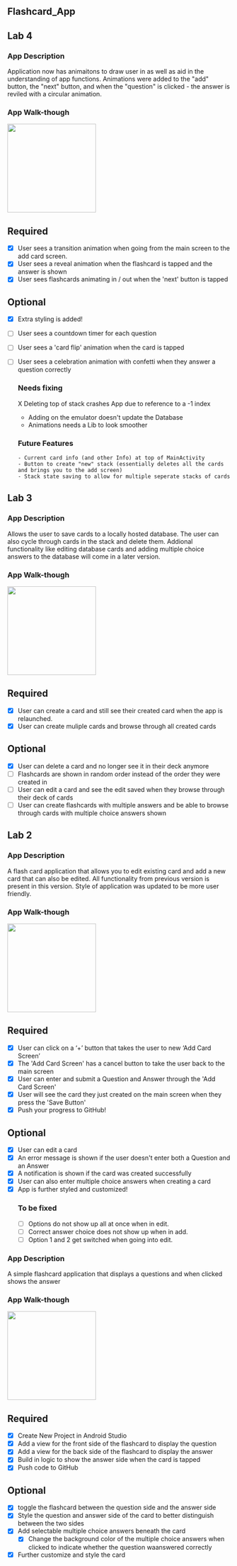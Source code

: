 ## Flashcard_App

## Lab 4

### App Description
Application now has animaitons to draw user in as well as aid in the understanding of app functions. Animations were added to the "add" button, the "next" button, and when the "question" is clicked - the answer is reviled with a circular animation. 

### App Walk-though

<img src="https://media.giphy.com/media/SJGJFDgXROrNtGnZaN/giphy.gif" width=200><br>



## Required
- [x] User sees a transition animation when going from the main screen to the add card screen.
- [x] User sees a reveal animation when the flashcard is tapped and the answer is shown
- [x] User sees flashcards animating in / out when the 'next' button is tapped

## Optional
- [X] Extra styling is added!
- [ ] User sees a countdown timer for each question
- [ ] User sees a 'card flip' animation when the card is tapped
- [ ] User sees a celebration animation with confetti when they answer a question correctly

   ### Needs fixing
     X Deleting top of stack crashes App due to reference to a -1 index
     - Adding on the emulator doesn't update the Database
     - Animations needs a Lib to look smoother
   ### Future Features
      - Current card info (and other Info) at top of MainActivity
      - Button to create "new" stack (essentially deletes all the cards and brings you to the add screen) 
      - Stack state saving to allow for multiple seperate stacks of cards

## Lab 3

### App Description
Allows the user to save cards to a locally hosted database. The user can also cycle through cards in the stack and delete them. Addional functionality like editing database cards and adding multiple choice answers to the database will come in a later version. 

### App Walk-though

<img src="https://media.giphy.com/media/xUmO1qiCjRH7miXRXh/giphy.gif" width=200><br>


## Required
- [x] User can create a card and still see their created card when the app is relaunched.
- [x] User can create muliple cards and browse through all created cards

## Optional
- [x] User can delete a card and no longer see it in their deck anymore
- [ ] Flashcards are shown in random order instead of the order they were created in
- [ ] User can edit a card and see the edit saved when they browse through their deck of cards
- [ ] User can create flashcards with multiple answers and be able to browse through cards with multiple choice answers shown

## Lab 2

### App Description
A flash card application that allows you to edit existing card and add a new card that can also be edited. All functionality from previous version is present in this version. Style of application was updated to be more user friendly. 

### App Walk-though


<img src="https://media.giphy.com/media/65CdyMcPay562dELS5/giphy.gif" width=200><br>



## Required
- [x] User can click on a ‘+’ button that takes the user to new ‘Add Card Screen’
- [x] The 'Add Card Screen' has a cancel button to take the user back to the main screen
- [x] User can enter and submit a Question and Answer through the 'Add Card Screen'
- [x] User will see the card they just created on the main screen when they press the 'Save Button'
- [x] Push your progress to GitHub!

## Optional
- [x] User can edit a card
- [x] An error message is shown if the user doesn't enter both a Question and an Answer
- [x] A notification is shown if the card was created successfully
- [x] User can also enter multiple choice answers when creating a card
- [x] App is further styled and customized! 
   ### To be fixed
   - [ ] Options do not show up all at once when in edit.
   - [ ] Correct answer choice does not show up when in add.
   - [ ] Option 1 and 2 get switched when going into edit.

### App Description
A simple flashcard application that displays a questions and when clicked shows the answer

### App Walk-though

<img src="https://media.giphy.com/media/9xgaRrmNuFTSzjeXpw/giphy.gif" width=200><br>

## Required
- [x] Create New Project in Android Studio
- [x] Add a view for the front side of the flashcard to display the question
- [x] Add a view for the back side of the flashcard to display the answer
- [x] Build in logic to show the answer side when the card is tapped
- [x] Push code to GitHub
## Optional
- [x] toggle the flashcard between the question side and the answer side
- [x] Style the question and answer side of the card to better distinguish between the two sides
- [x] Add selectable multiple choice answers beneath the card
   - [x] Change the background color of the multiple choice answers when clicked to indicate whether the question waanswered correctly
- [x] Further customize and style the card
